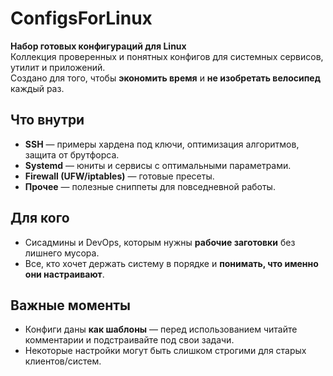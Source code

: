 # ConfigsForLinux

**Набор готовых конфигураций для Linux**  
Коллекция проверенных и понятных конфигов для системных сервисов, утилит и приложений.  
Создано для того, чтобы **экономить время** и **не изобретать велосипед** каждый раз.

## Что внутри

- **SSH** — примеры хардена под ключи, оптимизация алгоритмов, защита от брутфорса.
- **Systemd** — юниты и сервисы с оптимальными параметрами.
- **Firewall (UFW/iptables)** — готовые пресеты.
- **Прочее** — полезные сниппеты для повседневной работы.

## Для кого

- Сисадмины и DevOps, которым нужны **рабочие заготовки** без лишнего мусора.
- Все, кто хочет держать систему в порядке и **понимать, что именно они настраивают**.

## Важные моменты

- Конфиги даны **как шаблоны** — перед использованием читайте комментарии и подстраивайте под свои задачи.
- Некоторые настройки могут быть слишком строгими для старых клиентов/систем.